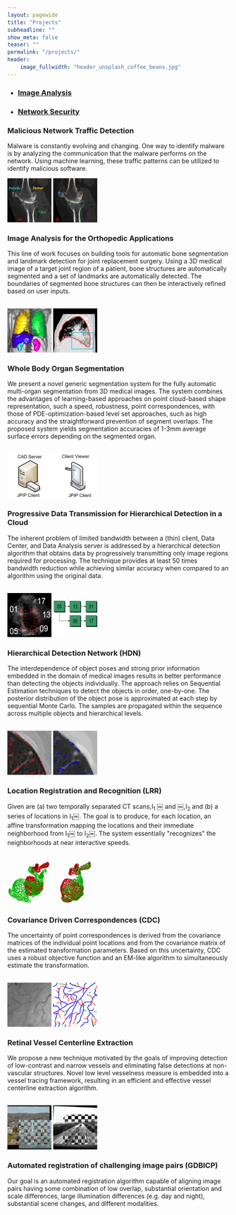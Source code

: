 ```yaml
---
layout: pagewide
title: "Projects"
subheadline: ""
show_meta: false
teaser: ""
permalink: "/projects/"
header:
    image_fullwidth: "header_unsplash_coffee_beans.jpg"
---
```

<div>
  <ul class="nav nav-tabs no-marg">
    <li class="active tab"><a data-toggle="tab" href="#imga"><h3 class="size-readjuster">Image Analysis</h3></a></li>
    <li class="tab"><a data-toggle="tab" href="#nwsecu"><h3 class="size-readjuster">Network Security</h3></a></li>
  </ul>
  <div class="tab-content margin-adj-collectn">
    <div id="nwsecu" class="tab-pane fade">
         <div class="cf">
           <h3 class="no-marg">Malicious Network Traffic Detection</h3>
           <p class="down-margin">Malware is constantly evolving and changing. One way to identify malware is by analyzing the communication that the malware performs on the network. Using machine learning, these traffic patterns can be utilized to identify malicious software.</p>
         </div>
      </div>
    <div id="imga" class="tab-pane fade in active">
      <div class="cf ">
          <div class="col-md-4"><img src="/assets/img/knee_not-segmented.jpg" class="thumb">
          <img src="/assets/img/knee_segmented.jpg" class="thumb"></div>
        <div class="col-md-8">
        <h3 class="no-marg">Image Analysis for the Orthopedic Applications</h3>
        <p class="down-margin">This line of work focuses on building tools for automatic bone segmentation and landmark detection for joint replacement surgery. Using a 3D medical image of a target joint region of a patient, bone structures are automatically segmented and a set of landmarks are automatically detected. The boundaries of segmented bone structures can then be interactively refined based on user inputs.</p>
      </div></div>
      <br>
      <div class="cf ">
        <div class="col-md-4"><img src="/assets/img/segmented_organs.jpg" class="thumb">
        <img src="/assets/img/lung_segmentation.jpg" class="thumb"></div>
      <div class="col-md-8">
      <h3 class="no-marg">Whole Body Organ Segmentation</h3>
      <p class="down-margin">We present a novel generic segmentation system for the fully automatic multi-organ segmentation from 3D medical images. The system combines the advantages of learning-based approaches on point cloud-based shape representation, such a speed, robustness, point correspondences, with those of PDE-optimization-based level set approaches, such as high accuracy and the straightforward prevention of segment overlaps. The proposed system yields segmentation accuracies of 1-3mm average surface errors depending on the segmented organ.</p>
    </div></div>
    <br>
      <div class="cf ">
        <div class="col-md-4"><img src="/assets/img/cad_server.jpg" class="thumb">
        <img src="/assets/img/jpip_client.jpg" class="thumb"></div>
      <div class="col-md-8">
      <h3 class="no-marg">Progressive Data Transmission for Hierarchical Detection in a Cloud</h3>
      <p class="down-margin">The inherent problem of limited bandwidth between a (thin) client, Data Center, and Data Analysis server is addressed by a hierarchical detection algorithm that obtains data by progressively transmitting only image regions required for processing. The technique provides at least 50 times bandwidth reduction while achieving similar accuracy when compared to an algorithm using the original data.</p>
    </div></div>
    <br>
      <div class="cf ">
        <div class="col-md-4"><img src="/assets/img/la-example.jpg" class="thumb">
        <img src="/assets/img/la-order.jpg" class="thumb"></div>
      <div class="col-md-8">
      <h3 class="no-marg">Hierarchical Detection Network (HDN)</h3>
      <p class="down-margin">The interdependence of object poses and strong prior information embedded in the domain of medical images results in better performance than detecting the objects individually. The approach relies on Sequential Estimation techniques to detect the objects in order, one-by-one. The posterior distribution of the object pose is approximated at each step by sequential Monte Carlo. The samples are propagated within the sequence across multiple objects and hierarchical levels.</p>
    </div></div>
    <br>
      <div class="cf ">
        <div class="col-md-4"><img src="/assets/img/nodule-moving.jpg" class="thumb">
        <img src="/assets/img/nodule-fixed.jpg" class="thumb"></div>
      <div class="col-md-8">
      <h3 class="no-marg">Location Registration and Recognition (LRR)</h3>
      <p class="down-margin">Given are (a) two temporally separated CT scans,I<sub>1</sub> ￼ and ￼,I<sub>2</sub> and (b) a series of locations in I<sub>1</sub>￼. The goal is to produce, for each location, an affine transformation mapping the locations and their immediate neighborhood from I<sub>1</sub>￼ to I<sub>2</sub>￼. The system essentially "recognizes" the neighborhoods at near interactive speeds.</p>
    </div></div>
    <br>
      <div class="cf ">
        <div class="col-md-4"><img src="/assets/img/090-ear_back-init.gif" class="thumb">
        <img src="/assets/img/090-ear_back-aligned.gif" class="thumb"></div>
      <div class="col-md-8">
      <h3 class="no-marg">Covariance Driven Correspondences (CDC)</h3>
      <p class="down-margin">The uncertainty of point correspondences is derived from the covariance matrices of the individual point locations and from the covariance matrix of the estimated transformation parameters. Based on this uncertainty, CDC uses a robust objective function and an EM-like algorithm to simultaneously estimate the transformation.</p>
    </div></div>
    <br>
      <div class="cf ">
        <div class="col-md-4"><img src="/assets/img/sofka63.jpg" class="thumb">
        <img src="/assets/img/sofka65.gif" class="thumb"></div>
      <div class="col-md-8"><h3 class="no-marg">Retinal Vessel Centerline Extraction</h3>
      <p class="down-margin">We propose a new technique motivated by the goals of improving detection of low-contrast and narrow vessels and eliminating false detections at non-vascular structures. Novel low level vesselness measure is embedded into a vessel tracing framework, resulting in an efficient and effective vessel centerline extraction algorithm.</p>
    </div></div>
    <br>
      <div class="cf ">
        <div class="col-md-4"><img src="/assets/img/winter-summer.jpg" class="thumb">
        <img src="/assets/img/eo-ir2.jpg" class="thumb"></div>
      <div class="col-md-8"><h3 class="no-marg">Automated registration of challenging image pairs (GDBICP)</h3>
      <p class="down-margin">Our goal is an automated registration algorithm capable of aligning image pairs having some combination of low overlap, substantial orientation and scale differences, large illumination differences (e.g. day and night), substantial scene changes, and different modalities.</p>
    </div></div>
  </div>
  </div>
</div>

